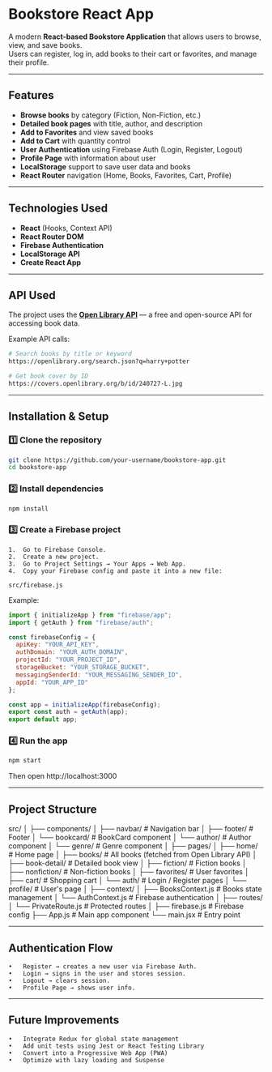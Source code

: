 # Bookstore React App

A modern **React-based Bookstore Application** that allows users to browse, view, and save books.  
Users can register, log in, add books to their cart or favorites, and manage their profile.

---

## Features

- **Browse books** by category (Fiction, Non-Fiction, etc.)
- **Detailed book pages** with title, author, and description
- **Add to Favorites** and view saved books
- **Add to Cart** with quantity control
- **User Authentication** using Firebase Auth (Login, Register, Logout)
- **Profile Page** with information about user
- **LocalStorage** support to save user data and books
- **React Router** navigation (Home, Books, Favorites, Cart, Profile)

---

## Technologies Used

- **React** (Hooks, Context API)
- **React Router DOM**
- **Firebase Authentication**
- **LocalStorage API**
- **Create React App**

---

## API Used

The project uses the **[Open Library API](https://openlibrary.org/developers/api)** — a free and open-source API for accessing book data.

Example API calls:
```bash
# Search books by title or keyword
https://openlibrary.org/search.json?q=harry+potter

# Get book cover by ID
https://covers.openlibrary.org/b/id/240727-L.jpg
```

---

## Installation & Setup

### 1️⃣ Clone the repository
```bash
git clone https://github.com/your-username/bookstore-app.git
cd bookstore-app
```

### 2️⃣ Install dependencies
```bash
npm install
```

### 3️⃣ Create a Firebase project
	1.	Go to Firebase Console.
	2.	Create a new project.
	3.	Go to Project Settings → Your Apps → Web App.
	4.	Copy your Firebase config and paste it into a new file:
```
src/firebase.js
```
Example:
```js
import { initializeApp } from "firebase/app";
import { getAuth } from "firebase/auth";

const firebaseConfig = {
  apiKey: "YOUR_API_KEY",
  authDomain: "YOUR_AUTH_DOMAIN",
  projectId: "YOUR_PROJECT_ID",
  storageBucket: "YOUR_STORAGE_BUCKET",
  messagingSenderId: "YOUR_MESSAGING_SENDER_ID",
  appId: "YOUR_APP_ID"
};

const app = initializeApp(firebaseConfig);
export const auth = getAuth(app);
export default app;
```

### 4️⃣ Run the app
```bash
npm start
```
Then open http://localhost:3000

---

## Project Structure

src/
│
├── components/
│   ├── navbar/          # Navigation bar
│   ├── footer/          # Footer
│   └── bookcard/        # BookCard component
│   └── author/          # Author component
│   └── genre/           # Genre component
│
├── pages/
│   ├── home/            # Home page
│   ├── books/           # All books (fetched from Open Library API)
│   ├── book-detail/     # Detailed book view
│   ├── fiction/         # Fiction books
│   ├── nonfiction/      # Non-fiction books
│   ├── favorites/       # User favorites
│   ├── cart/            # Shopping cart
│   └── auth/            # Login / Register pages
│   └── profile/         # User's page
│
├── context/
│   ├── BooksContext.js  # Books state management
│   └── AuthContext.js   # Firebase authentication
│
├── routes/
│   └── PrivateRoute.js  # Protected routes
│
├── firebase.js          # Firebase config
├── App.js               # Main app component
└── main.jsx             # Entry point

---

## Authentication Flow

	•	Register → creates a new user via Firebase Auth.
	•	Login → signs in the user and stores session.
	•	Logout → clears session.
	•	Profile Page → shows user info.

---

## Future Improvements
	•	Integrate Redux for global state management
	•	Add unit tests using Jest or React Testing Library
	•	Convert into a Progressive Web App (PWA)
	•	Optimize with lazy loading and Suspense

